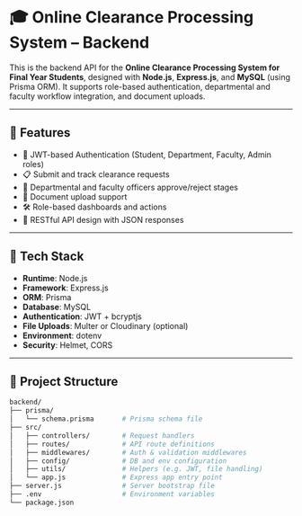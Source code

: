 # 🎓 Online Clearance Processing System – Backend

This is the backend API for the **Online Clearance Processing System for Final Year Students**, designed with **Node.js**, **Express.js**, and **MySQL** (using Prisma ORM). It supports role-based authentication, departmental and faculty workflow integration, and document uploads.

---

## 🚀 Features

- 🔐 JWT-based Authentication (Student, Department, Faculty, Admin roles)
- 📋 Submit and track clearance requests
- 🧾 Departmental and faculty officers approve/reject stages
- 📎 Document upload support
- 🛠 Role-based dashboards and actions
- 📡 RESTful API design with JSON responses

---

## 🧰 Tech Stack

- **Runtime**: Node.js
- **Framework**: Express.js
- **ORM**: Prisma
- **Database**: MySQL
- **Authentication**: JWT + bcryptjs
- **File Uploads**: Multer or Cloudinary (optional)
- **Environment**: dotenv
- **Security**: Helmet, CORS

---

## 📁 Project Structure

```bash
backend/
├── prisma/
│   └── schema.prisma       # Prisma schema file
├── src/
│   ├── controllers/        # Request handlers
│   ├── routes/             # API route definitions
│   ├── middlewares/        # Auth & validation middlewares
│   ├── config/             # DB and env configuration
│   ├── utils/              # Helpers (e.g. JWT, file handling)
│   └── app.js              # Express app entry point
├── server.js               # Server bootstrap file
├── .env                    # Environment variables
└── package.json
```
